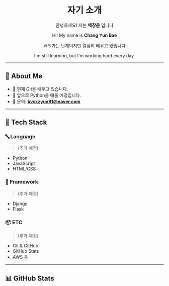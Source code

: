 <!-- Header -->

<!-- Self Introduction -->
<div align="center">

  <h1>자기 소개</h1>

  <p>안녕하세요! 저는 <strong>배창윤</strong> 입니다</p>
  <p>Hi! My name is <strong>Chang Yun Bae</strong></p>
  <p>배워가는 단계이지만 열심히 배우고 있습니다</p>
  <p>I'm still learning, but I'm working hard every day.</p>

</div>

---

## 👀 About Me

- 🔧 현재 Git을 배우고 있습니다.  
- 🐍 앞으로 Python을 배울 예정입니다.  
- 📧 문의: **bvcxzyun91@naver.com**

---

## 🧱 Tech Stack

### 🔤 Language  
> (추가 예정)  
- Python  
- JavaScript  
- HTML/CSS  

### 🧰 Framework  
> (추가 예정)  
- Django  
- Flask  

### 📦 ETC  
> (추가 예정)  
- Git & GitHub  
- GitHub Stats  
- AWS 등

---

## 📊 GitHub Stats 

